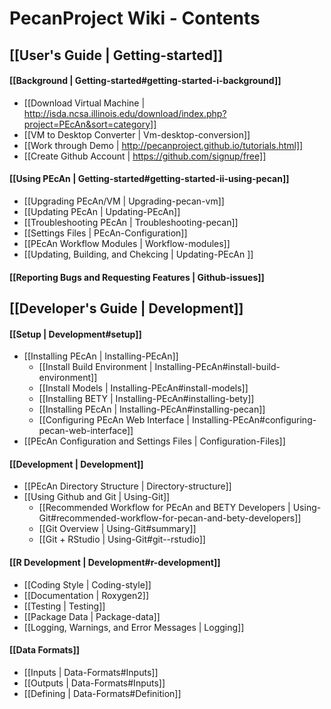 # PecanProject Wiki - Contents
## [[User's Guide | Getting-started]]

#### [[Background | Getting-started#getting-started-i-background]]
* [[Download Virtual Machine | http://isda.ncsa.illinois.edu/download/index.php?project=PEcAn&sort=category]]
* [[VM to Desktop Converter | Vm-desktop-conversion]]
* [[Work through Demo | http://pecanproject.github.io/tutorials.html]]
* [[Create Github Account | https://github.com/signup/free]]

#### [[Using PEcAn | Getting-started#getting-started-ii-using-pecan]] 

* [[Upgrading PEcAn/VM | Upgrading-pecan-vm]]
* [[Updating PEcAn | Updating-PEcAn]]
* [[Troubleshooting PEcAn | Troubleshooting-pecan]]
* [[Settings Files | PEcAn-Configuration]]
* [[PEcAn Workflow Modules | Workflow-modules]]
* [[Updating, Building, and Chekcing | Updating-PEcAn ]]

#### [[Reporting Bugs and Requesting Features | Github-issues]]

## [[Developer's Guide | Development]]


#### [[Setup | Development#setup]]
* [[Installing PEcAn | Installing-PEcAn]]
  * [[Install Build Environment | Installing-PEcAn#install-build-environment]]
  * [[Install Models | Installing-PEcAn#install-models]]
  * [[Installing BETY | Installing-PEcAn#installing-bety]]
  * [[Installing PEcAn | Installing-PEcAn#installing-pecan]]
  * [[Configuring PEcAn Web Interface | Installing-PEcAn#configuring-pecan-web-interface]]
* [[PEcAn Configuration and Settings Files | Configuration-Files]]

#### [[Development | Development]]
* [[PEcAn Directory Structure | Directory-structure]]
* [[Using Github and Git | Using-Git]]
  * [[Recommended Workflow for PEcAn and BETY Developers | Using-Git#recommended-workflow-for-pecan-and-bety-developers]]
  * [[Git Overview | Using-Git#summary]]
  * [[Git + RStudio | Using-Git#git--rstudio]]

#### [[R Development | Development#r-development]]
* [[Coding Style | Coding-style]]
* [[Documentation | Roxygen2]]
* [[Testing | Testing]]
* [[Package Data | Package-data]]
* [[Logging, Warnings, and Error Messages | Logging]]

#### [[Data Formats]]
* [[Inputs | Data-Formats#Inputs]]
* [[Outputs | Data-Formats#Inputs]]
* [[Defining | Data-Formats#Definition]] 